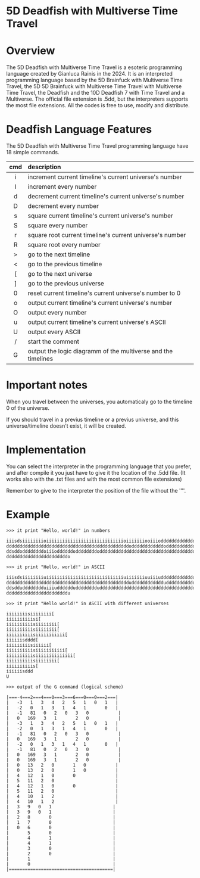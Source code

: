 5D Deadfish with Multiverse Time Travel
========================================
# Overview
The 5D Deadfish with Multiverse Time Travel is a esoteric programming language created by Gianluca Rainis in the 2024.
It is an interpreted programming language based by the 5D Brainfuck with Multiverse Time Travel, the 5D 5D Brainfuck with Multiverse Time Travel with Multiverse Time Travel, the Deadfish and the 10D Deadfish 7 with Time Travel and a Multiverse.
The official file extension is .5dd, but the interpreters supports the most file extensions.
All the codes is free to use, modify and distribute.

# Deadfish Language Features
The 5D Deadfish with Multiverse Time Travel programming language have 18 simple commands.

|cmd| description                                                                               |
|:-:|:------------------------------------------------------------------------------------------|
| i | increment current timeline's current universe's number                                    |
| I | increment every number                                                                    |
| d | decrement current timeline's current universe's number                                    |
| D | decrement every number                                                                    |
| s | square current timeline's current universe's number                                       |
| S | square every number                                                                       |
| r | square root current timeline's current universe's number                                  |
| R | square root every number                                                                  |
| > | go to the next timeline                                                                   |
| < | go to the previous timeline                                                               |
| [ | go to the next universe                                                                   |
| ] | go to the previous universe                                                               |
| 0 | reset current timeline's current universe's number to 0                                   |
| o | output current timeline's current universe's number                                       |
| O | output every number                                                                       |
| u | output current timeline's current universe's ASCII                                        |
| U | output every ASCII                                                                        |
| / | start the comment                                                                         |
| G | output the logic diagramm of the multiverse and the timelines                             |

# Important notes
When you travel between the universes, you automaticaly go to the timeline 0 of the universe.

If you should travel in a previus timeline or a previus universe, and this universe/timeline doesn't exist, it will be created.

# Implementation
You can select the interpreter in the programming language that you prefer, and after compile it you just have to give it the location of the .5dd file.
(It works also with the .txt files and with the most common file extensions)

Remember to give to the interpreter the position of the file without the '"'.

# Example
```
>>> it print "Hello, world!" in numbers

iiisdsiiiiiiiioiiiiiiiiiiiiiiiiiiiiiiiiiiiiioiiiiiiiooiiioddddddddddddddddddddd
ddddddddddddddddddddddddddddddddddddddddddddddoddddddddddddoddddddddddddddddddd
ddsddoddddddddoiiioddddddoddddddddodddddddddddddddddddddddddddddddddddddddddddd
dddddddddddddddddddddddo
```

```
>>> it print "Hello, world!" in ASCII

iiisdsiiiiiiiiuiiiiiiiiiiiiiiiiiiiiiiiiiiiiiuiiiiiiiuuiiiuddddddddddddddddddddd
ddddddddddddddddddddddddddddddddddddddddddddddudddddddddddduddddddddddddddddddd
ddsddudddddddduiiiudddddduddddddddudddddddddddddddddddddddddddddddddddddddddddd
dddddddddddddddddddddddu
```

```
>>> it print "Hello world!" in ASCII with different universes

iiiiiiiisiiiiiiii[
iiiiiiiiiisi[
iiiiiiiiiisiiiiiiii[
iiiiiiiiiisiiiiiiii[
iiiiiiiiiisiiiiiiiiiii[
iiiiiisdddd[
iiiiiiiiisiiiiii[
iiiiiiiiiisiiiiiiiiiii[
iiiiiiiiiisiiiiiiiiiiiiii[
iiiiiiiiiisiiiiiiii[
iiiiiiiiiis[
iiiiiisddd
U
```

```
>>> output of the G command (logical scheme)

|===-4===2===4===0===3===6===0===0===2===|
|   -3   1   3   4   2   5   1   0   1   |
|   -2   0   1   3   1   4   1       0   |
|   -1   81   0   2   0   3   0           |
|   0   169   3   1       2   0           |
|   -3   1   3   4   2   5   1   0   1   |
|   -2   0   1   3   1   4   1       0   |
|   -1   81   0   2   0   3   0           |
|   0   169   3   1       2   0           |
|   -2   0   1   3   1   4   1       0   |
|   -1   81   0   2   0   3   0           |
|   0   169   3   1       2   0           |
|   0   169   3   1       2   0           |
|   0   13   2   0       1   0           |
|   0   13   2   0       1   0           |
|   4   12   1   0       0               |
|   5   11   2   0                       |
|   4   12   1   0       0               |
|   5   11   2   0                       |
|   4   10   1   2                       |
|   4   10   1   2                       |
|   3   9   0   1                       |
|   3   9   0   1                       |
|   2   8       0                       |
|   1   7       0                       |
|   0   6       0                       |
|       5       0                       |
|       4       1                       |
|       4       1                       |
|       3       0                       |
|       2       0                       |
|       1                               |
|       0                               |
|=======================================|
```